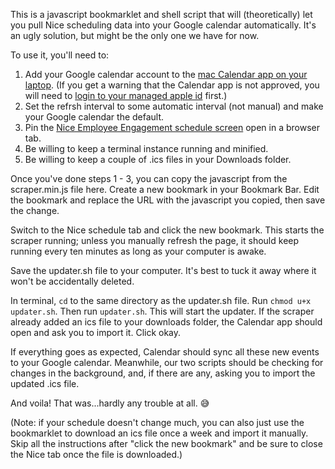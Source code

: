 This is a javascript bookmarklet and shell script that will (theoretically) let you pull Nice scheduling data into your Google calendar automatically. It's an ugly solution, but might be the only one we have for now. 

To use it, you'll need to:

1. Add your Google calendar account to the [mac Calendar app on your laptop](https://support.google.com/calendar/answer/99358?hl=en&co=GENIE.Platform%3DDesktop). (If you get a warning that the Calendar app is not approved, you will need to [login to your managed apple id](https://vault.shopify.io/page/Managed-Apple-ID-Setup~14471.md) first.)
2. Set the refrsh interval to some automatic interval (not manual) and make your Google calendar the default.
3. Pin the [Nice Employee Engagement schedule screen](https://portal.shopify-eem.nicecloudsvc.com/agent/dashboard) open in a browser tab.
4. Be willing to keep a terminal instance running and minified.
5. Be willing to keep a couple of .ics files in your Downloads folder.

Once you've done steps 1 - 3, you can copy the javascript from the scraper.min.js file here. Create a new bookmark in your Bookmark Bar. Edit the bookmark and replace the URL with the javascript you copied, then save the change.

Switch to the Nice schedule tab and click the new bookmark. This starts the scraper running; unless you manually refresh the page, it should keep running every ten minutes as long as your computer is awake. 

Save the updater.sh file to your computer. It's best to tuck it away where it won't be accidentally deleted. 

In terminal, `cd` to the same directory as the updater.sh file. Run `chmod u+x updater.sh`. Then run `updater.sh`. This will start the updater. If the scraper already added an ics file to your downloads folder, the Calendar app should open and ask you to import it. Click okay. 

If everything goes as expected, Calendar should sync all these new events to your Google calendar. Meanwhile, our two scripts should be checking for changes in the background, and, if there are any, asking you to import the updated .ics file. 

And voila! That was...hardly any trouble at all. 😅

(Note: if your schedule doesn't change much, you can also just use the bookmarklet to download an ics file once a week and import it manually. Skip all the instructions after "click the new bookmark" and be sure to close the Nice tab once the file is downloaded.)
